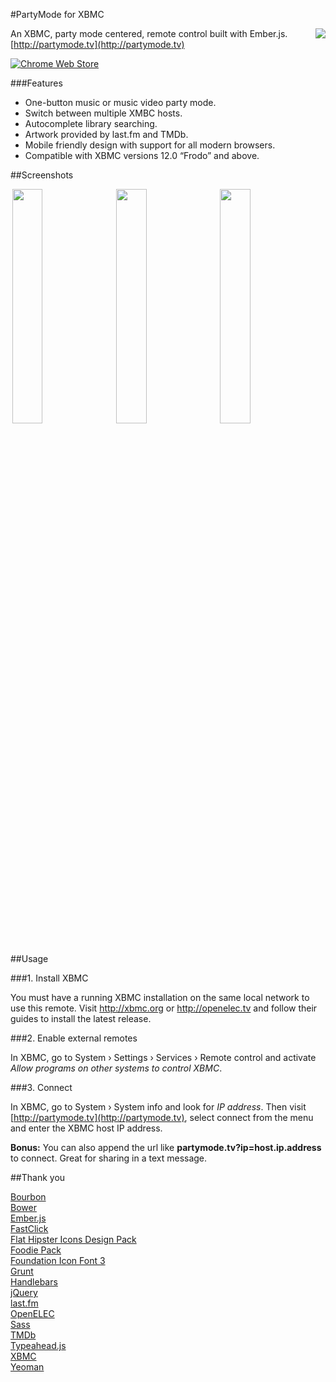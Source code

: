 #PartyMode for XBMC

<img align="right" src="https://chart.googleapis.com/chart?cht=qr&chld=L|2&chs=120x120&chl=http://partymode.tv" />

An XBMC, party mode centered, remote control built with Ember.js.  
[http://partymode.tv](http://partymode.tv)

[![Chrome Web Store](https://developer.chrome.com/webstore/images/ChromeWebStore_Badge_v2_206x58.png)](https://chrome.google.com/webstore/detail/partymode-for-xbmc/anoflhlfcihainionbfhdolicpcphcic)


###Features

- One-button music or music video party mode.
- Switch between multiple XMBC hosts.
- Autocomplete library searching.
- Artwork provided by last.fm and TMDb.
- Mobile friendly design with support for all modern browsers.
- Compatible with XBMC versions 12.0 “Frodo” and above.


##Screenshots

<img width="31%" hspace="3" style="max-width:320px;" src="http://partymode.tv/images/screen-home.jpg" />
<img width="31%" hspace="3" style="max-width:320px;" src="http://partymode.tv/images/screen-playlist.jpg" />
<img width="31%" hspace="3" style="max-width:320px;" src="http://partymode.tv/images/screen-modal.jpg" />


##Usage

###1. Install XBMC

You must have a running XBMC installation on the same local network to use this remote. Visit http://xbmc.org or http://openelec.tv and follow their guides to install the latest release.

###2. Enable external remotes

In XBMC, go to System › Settings › Services › Remote control and activate *Allow programs on other systems to control XBMC*.

###3. Connect

In XBMC, go to System › System info and look for *IP address*. Then visit [http://partymode.tv](http://partymode.tv), select connect from the menu and enter the XBMC host IP address.

**Bonus:** You can also append the url like **partymode.tv?ip=host.ip.address** to connect. Great for sharing in a text message.

##Thank you

[Bourbon](http://bourbon.io)  
[Bower](http://bower.io)  
[Ember.js](http://emberjs.com)  
[FastClick](https://github.com/ftlabs/fastclick)  
[Flat Hipster Icons Design Pack](http://bit.ly/1dNxDPr)  
[Foodie Pack](http://www.smashingmagazine.com/2013/06/17/foodie-icons)  
[Foundation Icon Font 3](http://zurb.com/playground/foundation-icon-fonts-3)  
[Grunt](http://gruntjs.com)  
[Handlebars](http://handlebarsjs.com)  
[jQuery](http://jquery.com)  
[last.fm](http://last.fm)  
[OpenELEC](http://openelec.tv)  
[Sass](http://sass-lang.com)  
[TMDb](https://www.themoviedb.org)  
[Typeahead.js](https://twitter.github.io/typeahead.js)  
[XBMC](http://xbmc.org)  
[Yeoman](http://yeoman.io)  
